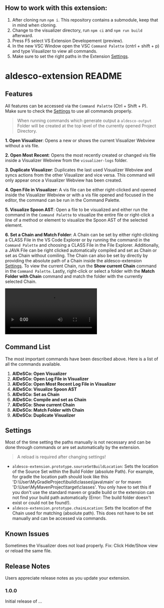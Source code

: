 ## How to work with this extension:

1. After cloning run `npm i`. This repository contains a submodule, keep that in mind when cloning.
2. Change to the visualizer directory, run `npm ci` and `npm run build` afterward.
3. Press F5 select VS Extension Developement (preview).
4. In the new VSC Window open the VSC `Command Palette` (cntrl + shift + p) and type Visualizer to view all commands.
5. Make sure to set the right paths in the Extension [Settings](#settings).

# aldesco-extension README

## Features

All features can be accessed via the `Command Palette` (Ctrl + Shift + P). Make sure to check the [Settings](#settings) to use all commands properly.

> When running commands which generate output a `aldesco-output` Folder will be created at the top level of the currently opened Project Directory.

**1. Open Visualizer**: Opens a new or shows the current Visualizer Webview without a vis file.

**2. Open Most Recent**: Opens the most recently created or changed vis file inside a Visualizer Webview from the `visualizer-logs` folder.

**3. Duplicate Visualizer**: Duplicates the last used Visualizer Webview and syncs actions from the other Visualizer and vice versa. This command will only appear once a Visualizer Webview has been created.

**4. Open File in Visualizer**: A vis file can be either right-clicked and opened inside the Visualizer Webview or with a vis file opened and focused in the editor, the command can be run in the Command Palette.

**5. Visualize Spoon AST**: Open a file to be visualized and either run the command in the `Command Palette` to visualize the entire file or right-click a line of a method or element to visualize the Spoon AST of the selected element.

**6. Set a Chain and Match Folder**: A Chain can be set by either right-clicking a CLASS File in the VS Code Explorer or by running the command in the `Command Palette` and choosing a CLASS File in the File Explorer. Additionally, a JAVA File can be right clicked automatically compiled and set as Chain or set as Chain without comiling. The Chain can also be set by directly by providing the absolute path of a Chain inside the aldesco-extension [Settings](#settings). To view the current Chain, run the **Show current Chain** command in the `Command Palette`. Lastly, right-click or select a folder with the **Match Folder with Chain** command and match the folder with the currently selected Chain.

![Set Chain and Match Folder](media/match_feature.mp4)

## Command List
The most important commands have been described above. Here is a list of all the commands available.

1. **AlDeSCo: Open Visualizer**
2. **AlDeSCo: Open Log File in Visualizer**
3. **AlDeSCo: Open Most Recent Log File in Visualizer**
4. **AlDeSCo: Visualize Spoon AST**
5. **AlDeSCo: Set as Chain**
6. **AlDeSCo: Compile and set as Chain**
7. **AlDeSCo: Show current Chain**
8. **AlDeSCo: Match Folder with Chain**
9. **AlDeSCo: Duplicate Visualizer**

<Requirements>

## Settings

Most of the time setting the paths manually is not necessary and can be done through commands or are set automatically by the extension.

> A reload is required after changing settings! 

- `aldesco-extension.prototype.sourceSetBuildLocation`: Sets the location of the Source Set within the Build Folder (absolute Path). For example, for gradle the location path should look like this 'D:\User\MyGradleProject\build\classes\java\main' or for maven 'D:\User\MyMavenProject\target\classes'. You only have to set this if you don't use the standard maven or gradle build or the extension can not find your build path automatically (Error: The build folder doesn't exist or could not be found!). 
- `aldesco-extension.prototype.chainLocation`: Sets the location of the Chain used for matching (absolute path). This does not have to be set manually and can be accessed via commands.


## Known Issues

Sometimes the Visualizer does not load properly.
Fix: Click Hide/Show view or reload the same file.

## Release Notes

Users appreciate release notes as you update your extension.

### 1.0.0

Initial release of ...
